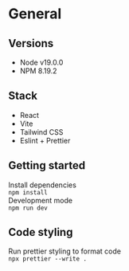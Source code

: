 # General

## Versions

-   Node v19.0.0
-   NPM 8.19.2

## Stack

- React
- Vite
- Tailwind CSS
- Eslint + Prettier

## Getting started

Install dependencies <br>`npm install`<br> Development mode <br>`npm run dev`

## Code styling

Run prettier styling to format code <br>`npx prettier --write .`
